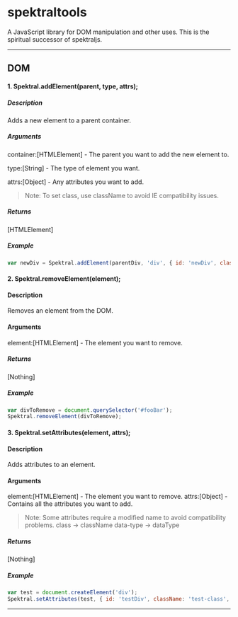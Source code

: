 spektraltools
=============
A JavaScript library for DOM manipulation and other uses. This is the spiritual successor of spektraljs.

---

## DOM

#### 1. Spektral.addElement(parent, type, attrs);

##### Description
Adds a new element to a parent container.

##### Arguments
container:[HTMLElement] - The parent you want to add the new element to.

type:[String] - The type of element you want.

attrs:[Object] - Any attributes you want to add. 
>Note: To set class, use className to avoid IE compatibility issues.

##### Returns
[HTMLElement]

##### Example

```javascript
var newDiv = Spektral.addElement(parentDiv, 'div', { id: 'newDiv', className: 'div-style'});
```

#### 2. Spektral.removeElement(element);

#### Description
Removes an element from the DOM.

#### Arguments
element:[HTMLElement] - The element you want to remove.

##### Returns
[Nothing]

##### Example

```javascript
var divToRemove = document.querySelector('#fooBar');
Spektral.removeElement(divToRemove);
```

#### 3. Spektral.setAttributes(element, attrs);

#### Description
Adds attributes to an element.

#### Arguments
element:[HTMLElement] - The element you want to remove.
attrs:[Object] - Contains all the attributes you want to add.
>Note: Some attributes require a modified name to avoid compatibility problems.
>class -> className
>data-type -> dataType

##### Returns
[Nothing]

##### Example

```javascript
var test = document.createElement('div');
Spektral.setAttributes(test, { id: 'testDiv', className: 'test-class', dataTest: 'test-data' });
```
---


